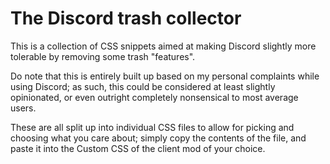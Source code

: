 # The Discord trash collector

This is a collection of CSS snippets aimed at making Discord slightly more tolerable by removing some trash "features".

Do note that this is entirely built up based on my personal complaints while using Discord; as such, this could be considered
at least slightly opinionated, or even outright completely nonsensical to most average users.

These are all split up into individual CSS files to allow for picking and choosing what you care about; simply
copy the contents of the file, and paste it into the Custom CSS of the client mod of your choice.
